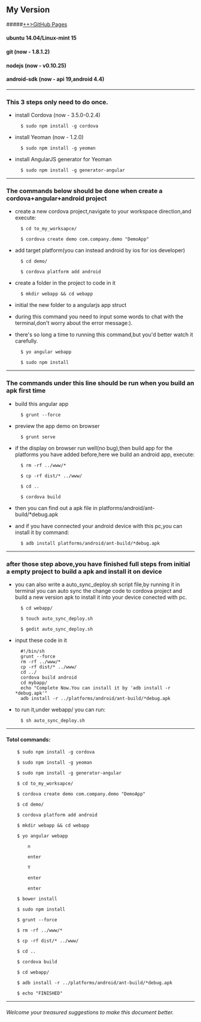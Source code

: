 ## My Version
#####[++>GitHub Pages](http://www.dart-lang.cn/js_console)
#### ubuntu 14.04/Linux-mint 15
#### git 		(now - 1.8.1.2)
#### nodejs	(now - v0.10.25)
#### android-sdk	(now - api 19,android 4.4)

----------------------------------------------

### This 3 steps only need to do once.

- install Cordova	(now - 3.5.0-0.2.4)

        $ sudo npm install -g cordova

- install Yeoman	(now - 1.2.0)

        $ sudo npm install -g yeoman

- install AngularJS generator for Yeoman

        $ sudo npm install -g generator-angular

-----------------------------------------------

### The commands below should be done when create a cordova+angular+android project

- create a new cordova project,navigate to your workspace direction,and execute:
    
        $ cd to_my_worksapce/
    
        $ cordova create demo com.company.demo "DemoApp"

- add target platform(you can instead android by ios for ios developer)

        $ cd demo/

        $ cordova platform add android

- create a folder in the project to code in it

        $ mkdir webapp && cd webapp

- initial the new folder to a angularjs app struct
- during this command you need to input some words to chat with the terminal,don't worry about the error message:).
- there's so long a time to running this command,but you'd better watch it carefully.

        $ yo angular webapp 
    
        $ sudo npm install

----------------------------------------------------

### The commands under this line should be run when you build an apk first time

- build this angular app

        $ grunt --force

- preview the app demo on browser

        $ grunt serve

- if the display on browser run well(no bug),then build app for the platforms you have added before,here we build an android app, execute:

        $ rm -rf ../www/* 

        $ cp -rf dist/* ../www/

        $ cd ..

        $ cordova build

- then you can find out a apk file in platforms/android/ant-build/*debug.apk
- and if you have connected your android device with this pc,you can install it by command:
    
        $ adb install platforms/android/ant-build/*debug.apk

-----------------------------------------------

### after those step above,you have finished full steps from initial a empty project to build a apk and install it on device

- you can also write a auto_sync_deploy.sh script file,by running it in terminal you can auto sync the change code to cordova project and build a new version apk to install it into your device conected with pc.
    
        $ cd webapp/

        $ touch auto_sync_deploy.sh

        $ gedit auto_sync_deploy.sh

- input these code in it

        #!/bin/sh
        grunt --force
        rm -rf ../www/*
        cp -rf dist/* ../www/
        cd ../
        cordova build android
        cd mybapp/
        echo "Complete Now.You can install it by 'adb install -r *debug.apk'"
        adb install -r ../platforms/android/ant-build/*debug.apk

- to run it,under webapp/ you can run:

        $ sh auto_sync_deploy.sh

------------------------------------


#### Totol commands:

        $ sudo npm install -g cordova

        $ sudo npm install -g yeoman

        $ sudo npm install -g generator-angular

        $ cd to_my_worksapce/

        $ cordova create demo com.company.demo "DemoApp"

        $ cd demo/

        $ cordova platform add android

        $ mkdir webapp && cd webapp

        $ yo angular webapp

            n

            enter

            Y

            enter

            enter

        $ bower install

        $ sudo npm install

        $ grunt --force

        $ rm -rf ../www/*

        $ cp -rf dist/* ../www/

        $ cd ..

        $ cordova build

        $ cd webapp/

        $ adb install -r ../platforms/android/ant-build/*debug.apk

        $ echo "FINISHED"

----------------------------------------

###### Welcome your treasured suggestions to make this document better.
